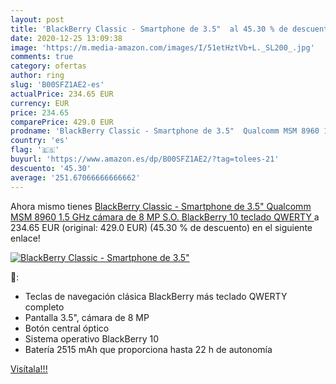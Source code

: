 ```yaml
---
layout: post
title: 'BlackBerry Classic - Smartphone de 3.5"  al 45.30 % de descuento'
date: 2020-12-25 13:09:38
image: 'https://m.media-amazon.com/images/I/51etHztVb+L._SL200_.jpg'
comments: true
category: ofertas
author: ring
slug: 'B00SFZ1AE2-es'
actualPrice: 234.65 EUR
currency: EUR
price: 234.65
comparePrice: 429.0 EUR
prodname: 'BlackBerry Classic - Smartphone de 3.5"  Qualcomm MSM 8960 1.5 GHz  cámara de 8 MP  S.O. BlackBerry 10  teclado QWERTY '
country: 'es'
flag: '🇪🇸'
buyurl: 'https://www.amazon.es/dp/B00SFZ1AE2/?tag=tolees-21'
descuento: '45.30'
average: '251.67066666666662'
---
```


Ahora mismo tienes [BlackBerry Classic - Smartphone de 3.5"  Qualcomm MSM 8960 1.5 GHz  cámara de 8 MP  S.O. BlackBerry 10  teclado QWERTY ](https://www.amazon.es/dp/B00SFZ1AE2/?tag=tolees-21) a 234.65 EUR (original: 429.0 EUR) (45.30 %  de descuento) en el siguiente enlace!

[![BlackBerry Classic - Smartphone de 3.5" ](https://m.media-amazon.com/images/I/51etHztVb+L._SL200_.jpg)](https://www.amazon.es/dp/B00SFZ1AE2/?tag=tolees-21)

🔎:

- Teclas de navegación clásica BlackBerry más teclado QWERTY completo
- Pantalla 3.5", cámara de 8 MP
- Botón central óptico
- Sistema operativo BlackBerry 10
- Batería 2515 mAh que proporciona hasta 22 h de autonomía

[Visítala!!!](https://www.amazon.es/dp/B00SFZ1AE2/?tag=tolees-21)
